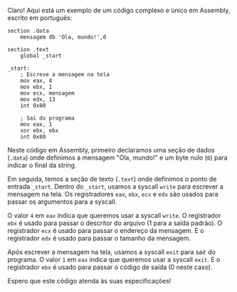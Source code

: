 Claro! Aqui está um exemplo de um código complexo e único em Assembly, escrito em português:

```
section .data
    mensagem db 'Ola, mundo!',0

section .text
    global _start

_start:
    ; Escreve a mensagem na tela
    mov eax, 4
    mov ebx, 1
    mov ecx, mensagem
    mov edx, 13
    int 0x80

    ; Sai do programa
    mov eax, 1
    xor ebx, ebx
    int 0x80
```

Neste código em Assembly, primeiro declaramos uma seção de dados (`.data`) onde definimos a mensagem "Ola, mundo!" e um byte nulo (`0`) para indicar o final da string.

Em seguida, temos a seção de texto (`.text`) onde definimos o ponto de entrada `_start`. Dentro do `_start`, usamos a syscall `write` para escrever a mensagem na tela. Os registradores `eax`, `ebx`, `ecx` e `edx` são usados para passar os argumentos para a syscall. 

O valor `4` em `eax` indica que queremos usar a syscall `write`. O registrador `ebx` é usado para passar o descritor do arquivo (1 para a saída padrão). O registrador `ecx` é usado para passar o endereço da mensagem. E o registrador `edx` é usado para passar o tamanho da mensagem.

Após escrever a mensagem na tela, usamos a syscall `exit` para sair do programa. O valor `1` em `eax` indica que queremos usar a syscall `exit`. E o registrador `ebx` é usado para passar o código de saída (0 neste caso).

Espero que este código atenda às suas especificações!